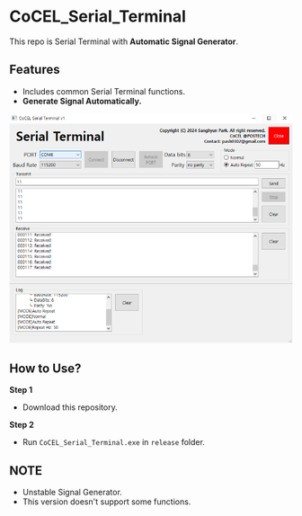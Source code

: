 # CoCEL_Serial_Terminal  
This repo is Serial Terminal with **Automatic Signal Generator**.  

## Features
- Includes common Serial Terminal functions.  
- **Generate Signal Automatically.**  

<p align="center"><img src="./img/test.png" width="800px"></p>  

## How to Use?
**Step 1**  
- Download this repository.  

**Step 2**  
- Run `CoCEL_Serial_Terminal.exe` in `release` folder.  

## NOTE  
- Unstable Signal Generator.
- This version doesn't support some functions.